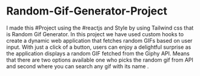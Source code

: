 # Random-Gif-Generator-Project

I made this #Project using the #reactjs and Style by using Tailwind css that is Random Gif Generator.
In this project we have used custom hooks to create a dynamic web application that fetches random GIFs based on user input.
With just a click of a button, users can enjoy a delightful surprise as the application displays a random GIF fetched from the Giphy API.
Means that there are two options available one who picks the random gif from API and second where you can search any gif with its name .
